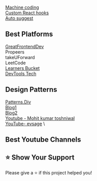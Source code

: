 [Machine coding](https://github.com/YashLT224/Machine-coding-Questions)<br/>
[Custom React hooks](https://github.com/YashLT224/React-Custom-Hooks)<br/>
[Auto suggest](https://github.com/vyash5075/TypeAhead-AutoSuggestion)


## Best Platforms

[GreatFrontendDev](https://www.linkedin.com/company/greatfrontend/?lipi=urn%3Ali%3Apage%3Ad_flagship3_feed%3B1i99rY2WRwC7XwtoZTPghQ%3D%3D) \
Propeers \
takeUForward \
LeetCode \
[Learners Bucket](https://www.linkedin.com/company/learnersbucket/?lipi=urn%3Ali%3Apage%3Ad_flagship3_feed%3B1i99rY2WRwC7XwtoZTPghQ%3D%3D) \
[DevTools Tech](https://www.linkedin.com/company/devtools-tech/?lipi=urn%3Ali%3Apage%3Ad_flagship3_feed%3B1i99rY2WRwC7XwtoZTPghQ%3D%3D) 




## Design Patterns
[Patterns.Div](https://www.patterns.dev/react/hooks-pattern) \
[Blog1](https://www.linkedin.com/pulse/design-patterns-frontend-development-divyansh-singh) \
[Blog2](https://www.ramotion.com/blog/frontend-design-patterns/) \
[Youtube - Mohit kumar toshniwal](https://www.youtube.com/watch?v=XJ2msSGeWP8&list=PLpM_sf_d5YTPhv75bhIazPrUiT43Jmg1o&index=6) \
[YouTube- evsage](https://www.youtube.com/watch?v=JKNjfDCNPa4) \

## Best Youtube Channels



## ⭐️ Show Your Support
Please give a ⭐️ if this project helped you!


